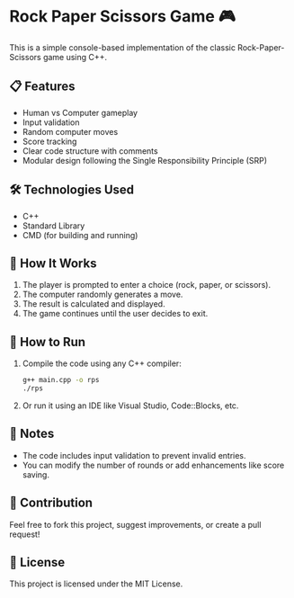 # Rock Paper Scissors Game 🎮

This is a simple console-based implementation of the classic Rock-Paper-Scissors game using C++.

## 📋 Features
- Human vs Computer gameplay
- Input validation
- Random computer moves
- Score tracking
- Clear code structure with comments
- Modular design following the Single Responsibility Principle (SRP)

## 🛠️ Technologies Used
- C++
- Standard Library
- CMD (for building and running)

## 🧠 How It Works
1. The player is prompted to enter a choice (rock, paper, or scissors).
2. The computer randomly generates a move.
3. The result is calculated and displayed.
4. The game continues until the user decides to exit.

## 🚀 How to Run
1. Compile the code using any C++ compiler:
   ```bash
   g++ main.cpp -o rps
   ./rps
   ```
2. Or run it using an IDE like Visual Studio, Code::Blocks, etc.

## 📝 Notes
- The code includes input validation to prevent invalid entries.
- You can modify the number of rounds or add enhancements like score saving.

## 🤝 Contribution
Feel free to fork this project, suggest improvements, or create a pull request!

## 📎 License
This project is licensed under the MIT License.
